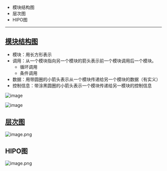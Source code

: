 - 模块结构图
- 层次图
- HIPO图

---

## [模块结构图](https://wenku.baidu.com/view/4b7264116bec0975f465e2b0.html)



- 模块：用长方形表示
- 调用：从一个模块指向另一个模块的箭头表示前一个模块调用后一个模块。
  - 循环调用
  - 条件调用
- 数据：用带圆圈的小箭头表示从一个模块传递给另一个模块的数据（有实义）
- 控制信息：带涂黑圆圈的小箭头表示一个模块传递给另一模块的控制信息

![image](https://wkretype.bdimg.com/retype/zoom/3316b716227916888486d7da?pn=5&o=jpg_6&md5sum=cf99267a6e4201122579f52242b517cd&sign=3ce79a12ba&png=1957-10316&jpg=465563-625453)

![image](https://wkretype.bdimg.com/retype/zoom/3316b716227916888486d7da?pn=6&o=jpg_6&md5sum=cf99267a6e4201122579f52242b517cd&sign=3ce79a12ba&png=10317-25776&jpg=625454-749929)



## [层次图](https://blog.51cto.com/mengdong/1398151)



![image.png](https://upload-images.jianshu.io/upload_images/4045254-4ea6bf29bac09ec7.png?imageMogr2/auto-orient/strip%7CimageView2/2/w/1240)

## HIPO图

![image.png](https://upload-images.jianshu.io/upload_images/4045254-4c5af921c6231977.png?imageMogr2/auto-orient/strip%7CimageView2/2/w/1240)



